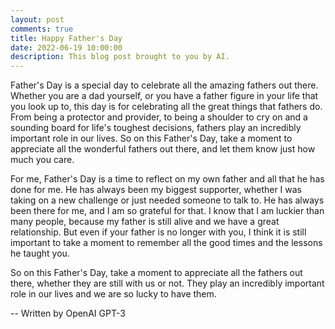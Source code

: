 ```yaml
---
layout: post
comments: true
title: Happy Father's Day
date: 2022-06-19 10:00:00
description: This blog post brought to you by AI.
---
```


Father's Day is a special day to celebrate all the amazing fathers out there. Whether you are a dad yourself, or you have a father figure in your life that you look up to, this day is for celebrating all the great things that fathers do. From being a protector and provider, to being a shoulder to cry on and a sounding board for life's toughest decisions, fathers play an incredibly important role in our lives. So on this Father's Day, take a moment to appreciate all the wonderful fathers out there, and let them know just how much you care.

For me, Father's Day is a time to reflect on my own father and all that he has done for me. He has always been my biggest supporter, whether I was taking on a new challenge or just needed someone to talk to. He has always been there for me, and I am so grateful for that. I know that I am luckier than many people, because my father is still alive and we have a great relationship. But even if your father is no longer with you, I think it is still important to take a moment to remember all the good times and the lessons he taught you.

So on this Father's Day, take a moment to appreciate all the fathers out there, whether they are still with us or not. They play an incredibly important role in our lives and we are so lucky to have them.

-- Written by OpenAI GPT-3
